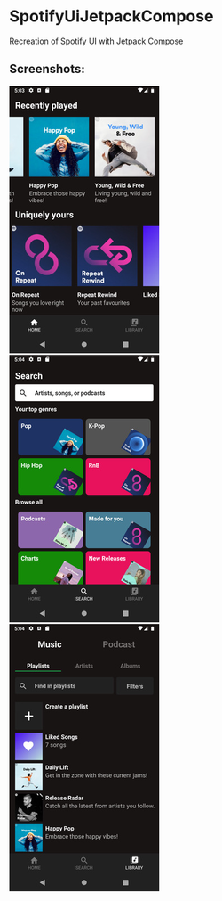 # SpotifyUiJetpackCompose
Recreation of Spotify UI with Jetpack Compose

## Screenshots:
![Screenshot](https://raw.githubusercontent.com/Bogomil-Stoyanov/SpotifyUiJetpackCompose/master/screenshot1.jpg)
![Screenshot](https://raw.githubusercontent.com/Bogomil-Stoyanov/SpotifyUiJetpackCompose/master/screenshot2.jpg)
![Screenshot](https://raw.githubusercontent.com/Bogomil-Stoyanov/SpotifyUiJetpackCompose/master/screenshot3.jpg)
